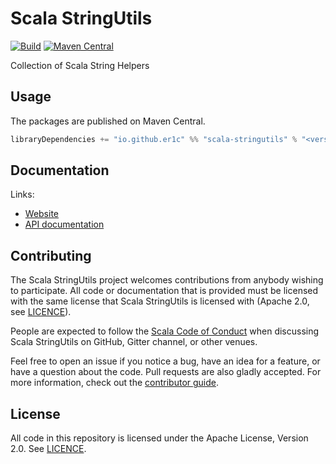 # Scala StringUtils

[![Build](https://github.com/er1c/scala-stringutils/workflows/build/badge.svg?branch=main)](https://github.com/er1c/scala-stringutils/actions?query=branch%3Amain+workflow%3Abuild) [![Maven Central](https://maven-badges.herokuapp.com/maven-central/io.github.er1c/scala-stringutils_2.13/badge.svg)](https://maven-badges.herokuapp.com/maven-central/io.github.er1c/scala-stringutils_2.13)

Collection of Scala String Helpers

## Usage

The packages are published on Maven Central.

```scala
libraryDependencies += "io.github.er1c" %% "scala-stringutils" % "<version>"
```

## Documentation

Links:

- [Website](https://er1c.github.io/scala-stringutils/)
- [API documentation](https://er1c.github.io/scala-stringutils/api/)

## Contributing

The Scala StringUtils project welcomes contributions from anybody wishing to participate.  All code or documentation that is provided must be licensed with the same license that Scala StringUtils is licensed with (Apache 2.0, see [LICENCE](./LICENSE.md)).

People are expected to follow the [Scala Code of Conduct](./CODE_OF_CONDUCT.md) when discussing Scala StringUtils on GitHub, Gitter channel, or other venues.

Feel free to open an issue if you notice a bug, have an idea for a feature, or have a question about the code. Pull requests are also gladly accepted. For more information, check out the [contributor guide](./CONTRIBUTING.md).

## License

All code in this repository is licensed under the Apache License, Version 2.0.  See [LICENCE](./LICENSE.md).
